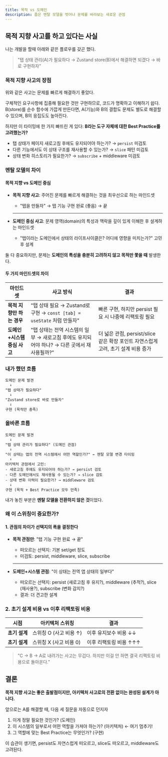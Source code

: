 ```yaml
---
title: 목적 vs 도메인
description: 좁은 멘탈 모델을 벗어나 문제를 바라보는 새로운 관점
---
```


## 목적 지향 사고를 하고 있다는 사실

나는 개발을 할때 아래와 같은 플로우를 갖곤 했다.

> "탭 상태 관리(A)가 필요하다 → Zustand store(B)에서 해결하면 되겠다 → 바로 구현하자"

### 목적 지향 사고의 장점

위와 같은 사고는 문제를 빠르게 해결하기 좋았다.

구체적인 요구사항에 집중해 필요한 것만 구현하므로, 코드가 명확하고 이해하기 쉽다. B(store)를 순수 함수에 가깝게 만든다면, A(기능)와 B의 결합도 문제도 별도로 해결할 수 있으며, B의 응집도도 높아진다.

하지만 이 타이밍에 한 가지 빠뜨린 게 있다: **B라는 도구 자체에 대한 Best Practice를 고려했는가?**

- 탭 상태가 페이지 새로고침 후에도 유지되어야 하는가? → `persist` 미검토
- 다른 기능에서도 이 상태 구조를 재사용할 수 있는가? → `slice` 패턴 미검토
- 상태 변화 히스토리가 필요한가? → `subscribe` + middleware 미검토

### 멘탈 모델의 차이

#### 목적 지향 vs 도메인 중심

- **목적 지향 사고**: 주어진 문제를 빠르게 해결하는 것을 최우선으로 하는 마인드셋
  - "탭을 만들자" → 탭 기능 구현 완료 (좋음) → 끝

  ---

- **도메인 중심 사고**: 문제 영역(domain)의 특성과 맥락을 깊이 있게 이해한 후 설계하는 마인드셋
  - "탭이라는 도메인에서 상태의 라이프사이클은? 어디에 영향을 미치는가?" 고민 후 설계

둘 다 중요하지만, 문제는 **도메인의 특성을 충분히 고려하지 않고 목적만 쫓을 때** 발생한다.

#### 두 가지 마인드셋의 차이

| 마인드셋 | 사고 방식 | 결과 |
|---------|---------|------|
| **목적 지향만 하는 경우** | "탭 상태 필요 → Zustand로 구현 → `const [tab] = useState` 처럼 만들자" | 빠른 구현, 하지만 persist 필요 시 나중에 리팩토링 필요 |
| **도메인+시스템 중심 사고** | "탭 상태는 전역 시스템의 일부 → 새로고침 후에도 유지되어야 하나? → 다른 곳에서 재사용될까?" | 더 넓은 관점, persist/slice 같은 확장 포인트 자연스럽게 고려, 초기 설계 비용 증가 |

### 내가 했던 흐름

```
도메인 문제 발견
  ↓
"탭 상태가 필요하다"
  ↓
"Zustand store로 바로 만들자"
  ↓
구현 (목적만 충족)
```

### 올바른 흐름

```
도메인 문제 발견
  ↓
"탭 상태 관리가 필요하다" (도메인 관점)
  ↓
"이 상태는 앱의 전역 시스템에서 어떤 역할인가?" ← 멘탈 모델 변경 타이밍
  ↓
아키텍처 관점에서 고민:
- 새로고침 후에도 유지되어야 하는가? → persist 검토
- 다른 도메인에서도 재사용될 수 있는가? → slice 검토
- 상태 변화 이력이 필요한가? → middleware 검토
  ↓
구현 (목적 + Best Practice 모두 만족)
```

내가 놓친 부분은 **멘탈 모델을 전환하지 않은 것**이었다.

### 왜 이 스위칭이 중요한가?

#### 1. 관점의 차이가 선택지의 폭을 결정한다

- **목적 관점만**: "탭 기능 구현 완료 → 끝"
  - 떠오르는 선택지: 기본 set/get 정도
  - 미검토: persist, middleware, slice, subscribe

  ---

- **도메인+시스템 관점**: "이 상태는 전역 앱 상태의 일부다"
  - 떠오르는 선택지: persist (새로고침 후 유지?), middleware (추적?), slice (재사용?), subscribe (변화 감지?)
  - 결과: 더 견고한 설계

### 2. 초기 설계 비용 vs 이후 리팩토링 비용

| 시점 | 아키텍처 스위칭 | 결과 |
|-----|--------------|------|
| **초기 설계** | 스위칭 O (사고 비용 ↑) | 이후 유지보수 비용 ↓↓ |
| **초기 설계** | 스위칭 X (사고 비용 0) | 이후 리팩토링 비용 ↑↑↑ |

> "C → B → A로 내려가는 사고는 무겁다.
> 하지만 이걸 안 하면 결국 리팩토링 비용으로 돌아온다."

## 결론

**목적 지향 사고는 좋은 출발점이지만, 아키텍처 사고로의 전환 없이는 완성된 설계가 아니다.**

앞으로는 A를 해결할 때, 다음 세 질문을 자동으로 던지자

1. 이게 정말 필요한 것인가? (도메인)
2. 이 시스템의 일부로서 어떤 역할을 가져야 하는가? (아키텍처) ← 여기 멈추기!
3. 그 역할에 맞는 Best Practice는 무엇인가? (구현)

이 습관이 생기면, persist도 자연스럽게 떠오르고, slice도 떠오르고, middleware도 고려된다.
